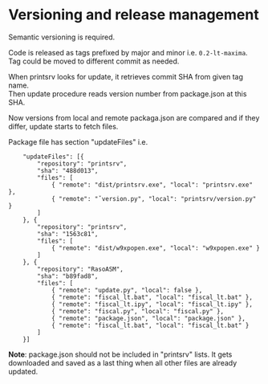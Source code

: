 # Versioning and release management

Semantic versioning is required.

Code is released as tags prefixed by major and minor i.e. `0.2-lt-maxima`.  
Tag could be moved to different commit as needed.

When printsrv looks for update, it retrieves commit SHA from given tag name.  
Then update procedure reads version number from package.json at this SHA.  

Now versions from local and remote packaga.json are compared and if they differ,
update starts to fetch files.

Package file has section "updateFiles" i.e.
```
    "updateFiles": [{
        "repository": "printsrv",
        "sha": "488d013",
        "files": [
            { "remote": "dist/printsrv.exe", "local": "printsrv.exe" },
            { "remote": "ˇversion.py", "local": "printsrv/version.py" }
        ]
    }, {
        "repository": "printsrv",
        "sha": "1563c81",
        "files": [
            { "remote": "dist/w9xpopen.exe", "local": "w9xpopen.exe" }
        ]
    }, {
        "repository": "RasoASM",
        "sha": "b89fad8",
        "files": [
            { "remote": "update.py", "local": false },
            { "remote": "fiscal_lt.bat", "local": "fiscal_lt.bat" },
            { "remote": "fiscal_lt.ipy", "local": "fiscal_lt.ipy" },
            { "remote": "fiscal.py", "local": "fiscal.py" },
            { "remote": "package.json", "local": "package.json" },
            { "remote": "fiscal_lt.bat", "local": "fiscal_lt.bat" }
        ]
    }]
```

**Note**: package.json should not be included in "printsrv" lists. It gets
downloaded and saved as a last thing when all other files are already updated.
